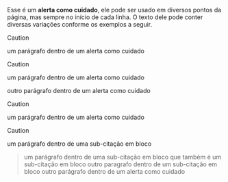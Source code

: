 Esse é um **alerta como cuidado**, ele pode ser usado em diversos pontos da página, mas sempre no início de cada linha. O texto dele pode conter diversas variações conforme os exemplos a seguir.

>[!CAUTION]
> um parágrafo dentro de um alerta como cuidado

>[!CAUTION]
> um parágrafo dentro de um alerta como cuidado
>
> outro parágrafo dentro de um alerta como cuidado

>[!CAUTION]
> um parágrafo dentro de um alerta como cuidado
>>[!CAUTION]
>> um parágrafo dentro de uma sub-citação em bloco
>>> um parágrafo dentro de uma sub-citação em bloco que também é um sub-citação em bloco
>> outro paragrafo dentro de um sub-citação em bloco
> outro parágrafo dentro de um alerta como cuidado
